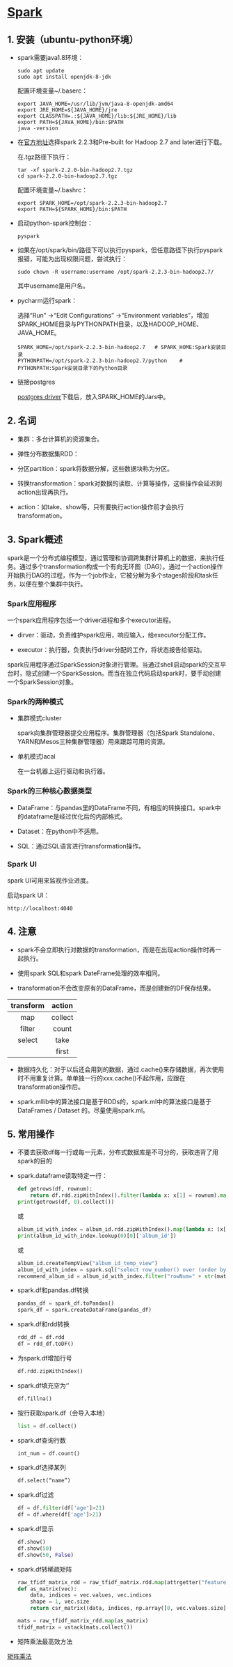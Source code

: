 # [Spark](https://github.com/Y1ran/Spark-The-Definitive-Guide-Chinese-Traslation-2019)

## 1. 安装（ubuntu-python环境）

+ spark需要java1.8环境：

    ```
    sudo apt update
    sudo apt install openjdk-8-jdk
    ```

    配置环境变量~/.baserc：

    ```
    export JAVA_HOME=/usr/lib/jvm/java-8-openjdk-amd64
    export JRE_HOME=${JAVA_HOME}/jre
    export CLASSPATH=.:${JAVA_HOME}/lib:${JRE_HOME}/lib 
    export PATH=${JAVA_HOME}/bin:$PATH
    java -version
    ```

+ 在[官方地址](http://spark.apache.org/downloads.html)选择spark 2.2.3和Pre-built for Hadoop 2.7 and later进行下载。

    在.tgz路径下执行：

    ```
    tar -xf spark-2.2.0-bin-hadoop2.7.tgz
    cd spark-2.2.0-bin-hadoop2.7.tgz
    ```

    配置环境变量~/.bashrc：

    ```
    export SPARK_HOME=/opt/spark-2.2.3-bin-hadoop2.7
    export PATH=${SPARK_HOME}/bin:$PATH
    ```

+ 启动python-spark控制台：

    ```
    pyspark
    ```

+ 如果在/opt/spark/bin/路径下可以执行pyspark，但任意路径下执行pyspark报错，可能为出现权限问题，尝试执行：

  ```
  sudo chown -R username:username /opt/spark-2.2.3-bin-hadoop2.7/
  ```

  其中username是用户名。

+ pycharm运行spark：

    选择“Run” ->“Edit Configurations” ->“Environment variables”，增加SPARK_HOME目录与PYTHONPATH目录，以及HADOOP_HOME、JAVA_HOME。
    
    ```
    SPARK_HOME=/opt/spark-2.2.3-bin-hadoop2.7	# SPARK_HOME:Spark安装目录
    PYTHONPATH=/opt/spark-2.2.3-bin-hadoop2.7/python	# PYTHONPATH:Spark安装目录下的Python目录
    ```

+ 链接postgres

    [postgres driver](https://jdbc.postgresql.org/download.html)下载后，放入SPARK_HOME的Jars中。

## 2. 名词

+ 集群：多台计算机的资源集合。

+ 弹性分布数据集RDD：

+ 分区partition：spark将数据分解，这些数据块称为分区。

+ 转换transformation：spark对数据的读取、计算等操作，这些操作会延迟到action出现再执行。

+ action：如take、show等，只有要执行action操作前才会执行transformation。

## 3. Spark概述

spark是一个分布式编程模型，通过管理和协调跨集群计算机上的数据，来执行任务。通过多个transformation构成一个有向无环图（DAG）。通过一个action操作开始执行DAG的过程，作为一个job作业，它被分解为多个stages阶段和task任务，以便在整个集群中执行。

### Spark应用程序

一个spark应用程序包括一个driver进程和多个executor进程。

+ dirver：驱动，负责维护spark应用，响应输入，给executor分配工作。

+ executor：执行器，负责执行driver分配的工作，将状态报告给驱动。

spark应用程序通过SparkSession对象进行管理。当通过shell启动spark的交互平台时，隐式创建一个SparkSession。而当在独立代码启动spark时，要手动创建一个SparkSession对象。

### Spark的两种模式

+ 集群模式cluster

  spark向集群管理器提交应用程序。集群管理器（包括Spark Standalone、YARN和Mesos三种集群管理器）用来跟踪可用的资源。

+ 单机模式lacal

  在一台机器上运行驱动和执行器。

### Spark的三种核心数据类型

+ DataFrame：与pandas里的DataFrame不同，有相应的转换接口。spark中的dataframe是经过优化后的内部格式。

+ Dataset：在python中不适用。

+ SQL：通过SQL语言进行transformation操作。

### Spark UI

spark UI可用来监视作业进度。

启动spark UI：

```
http://localhost:4040
```

## 4. 注意

+ spark不会立即执行对数据的transformation，而是在出现action操作时再一起执行。

+ 使用spark SQL和spark DateFrame处理的效率相同。

+ transformation不会改变原有的DataFrame，而是创建新的DF保存结果。

| transform | action  |
| :-------: | :-----: |
|    map    | collect |
|  filter   |  count  |
|  select   |  take   |
|           |  first  |

+ 数据持久化：对于以后还会用到的数据，通过.cache()来存储数据，再次使用时不用重复计算。单单独一行的xxx.cache()不起作用，应跟在transformation操作后。

+ spark.mllib中的算法接口是基于RDDs的，spark.ml中的算法接口是基于DataFrames / Dataset 的。尽量使用spark.ml。

## 5. 常用操作

+ 不要去获取df每一行或每一元素，分布式数据库是不可分的，获取违背了用spark的目的

+ spark.dataframe读取特定一行：
  
    ```py
    def getrows(df, rownum):
        return df.rdd.zipWithIndex().filter(lambda x: x[1] = rownum).map(lambda x: x[0])
    print(getrows(df, 0).collect())
    ```
    
    或
    
    ```py
    album_id_with_index = album_id.rdd.zipWithIndex().map(lambda x: (x[1], x[0])).cache()
    print(album_id_with_index.lookup(0)[0]['album_id'])
    ```
    
    或
    
    ```py
    album_id.createTempView("album_id_temp_view")
    album_id_with_index = spark.sql("select row_number() over (order by album_id) as rowNum, * from album_id_temp_view").cache()
    recommend_album_id = album_id_with_index.filter("rowNum=" + str(matrix_rec_sorted_index[i] + 1)).first()['album_id']
    ```

+ spark.df和pandas.df转换

    ```py
    pandas_df = spark_df.toPandas()
    spark_df = spark.createDataFrame(pandas_df)
    ```

+ spark.df和rdd转换

    ```py
    rdd_df = df.rdd
    df = rdd_df.toDF()
    ```

+ 为spark.df增加行号

    ```py
    df.rdd.zipWithIndex()
    ```

+ spark.df填充空为‘’

    ```py
    df.fillna()
    ```

+ 按行获取spark.df（会导入本地）

    ```py
    list = df.collect()
    ```

+ spark.df查询行数

    ```py
    int_num = df.count()
    ```

+ spark.df选择某列

    ```py
    df.select(“name”)
    ```

+ spark.df过滤

    ```py
    df = df.filter(df['age']>21)
    df = df.where(df['age']>21)
    ```

+ spark.df显示

    ```py
    df.show()
    df.show(50)
    df.show(50, False)
    ```
    
+ spark.df转稀疏矩阵

    ```py
    raw_tfidf_matrix_rdd = raw_tfidf_matrix.rdd.map(attrgetter("features"))
    def as_matrix(vec):
        data, indices = vec.values, vec.indices
        shape = 1, vec.size
        return csr_matrix((data, indices, np.array([0, vec.values.size])), shape)

    mats = raw_tfidf_matrix_rdd.map(as_matrix)
    tfidf_matrix = vstack(mats.collect())
    ```
    
+ 矩阵乘法最高效方法

[矩阵乘法](http://hejunhao.me/archives/1503)